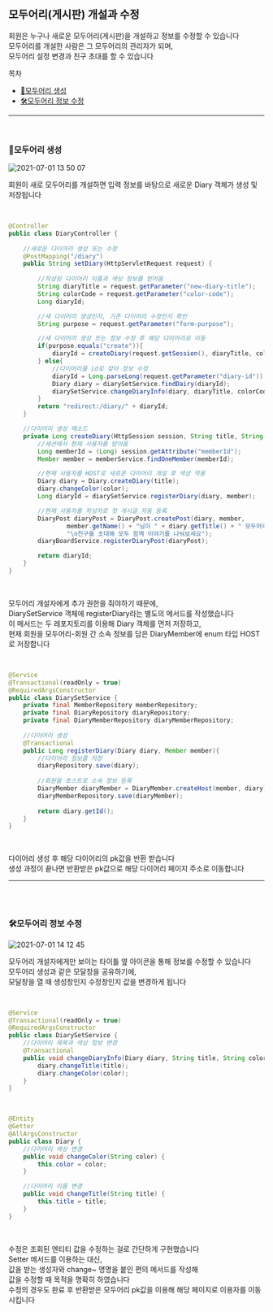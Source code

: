 ## 모두어리(게시판) 개설과 수정  

회원은 누구나 새로운 모두어리(게시판)을 개설하고 정보를 수정할 수 있습니다  
모두어리를 개설한 사람은 그 모두어리의 관리자가 되며,  
모두어리 설정 변경과 친구 초대를 할 수 있습니다  

목차 
- [🎉모두어리 생성](#모두어리-생성)  
- [🛠️모두어리 정보 수정](#%EF%B8%8F모두어리-정보-수정)  

<hr>
<br/>

### 🎉모두어리 생성  

![2021-07-01 13 50 07](https://user-images.githubusercontent.com/80666066/124066565-dc79dc00-da73-11eb-8fc8-47ddfde5d5ba.gif)

회원이 새로 모두어리를 개설하면 입력 정보를 바탕으로 새로운 Diary 객체가 생성 및 저장됩니다  

<br/>

```java
@Controller
public class DiaryController {
  
    //새로운 다이어리 생성 또는 수정
    @PostMapping("/diary")
    public String setDiary(HttpServletRequest request) {
    
        //작성된 다이어리 이름과 색상 정보를 얻어옴
        String diaryTitle = request.getParameter("new-diary-title");
        String colorCode = request.getParameter("color-code");
        Long diaryId;

        //새 다이어리 생성인지, 기존 다이어리 수정인지 확인
        String purpose = request.getParameter("form-purpose");

        //새 다이어리 생성 또는 정보 수정 후 해당 다이어리로 이동
        if(purpose.equals("create")){
            diaryId = createDiary(request.getSession(), diaryTitle, colorCode);
        } else{
            //다이어리를 id로 찾아 정보 수정
            diaryId = Long.parseLong(request.getParameter("diary-id"));
            Diary diary = diarySetService.findDairy(diaryId);
            diarySetService.changeDiaryInfo(diary, diaryTitle, colorCode);
        }
        return "redirect:/diary/" + diaryId;
    }

    //다이어리 생성 메소드
    private Long createDiary(HttpSession session, String title, String color) {
        //세션에서 현재 사용자를 받아옴
        Long memberId = (Long) session.getAttribute("memberId");
        Member member = memberService.findOneMember(memberId);

        //현재 사용자를 HOST로 새로운 다이어리 개설 후 색상 적용
        Diary diary = Diary.createDiary(title);
        diary.changeColor(color);
        Long diaryId = diarySetService.registerDiary(diary, member);

        //현재 사용자를 작성자로 첫 게시글 자동 등록
        DiaryPost diaryPost = DiaryPost.createPost(diary, member,
                member.getName() + "님이 " + diary.getTitle() + " 모두어리를 개설했습니다!" +
                "\n친구를 초대해 모두 함께 이야기를 나눠보세요");
        diaryBoardService.registerDiaryPost(diaryPost);

        return diaryId;
    }
}
```

<br/>

모두어리 개설자에게 추가 권한을 줘야하기 때문에,  
DiarySetService 객체에 registerDiary라는 별도의 메서드를 작성했습니다  
이 메서드는 두 레포지토리를 이용해 Diary 객체를 먼저 저장하고,  
현재 회원을 모두어리-회원 간 소속 정보를 담은 DiaryMember에 enum 타입 HOST로 저장합니다  

<br/>  

```java
@Service
@Transactional(readOnly = true)
@RequiredArgsConstructor
public class DiarySetService {
    private final MemberRepository memberRepository;
    private final DiaryRepository diaryRepository;
    private final DiaryMemberRepository diaryMemberRepository;
  
    //다이어리 생성
    @Transactional
    public Long registerDiary(Diary diary, Member member){
        //다이어리 정보를 저장
        diaryRepository.save(diary);
      
        //회원을 호스트로 소속 정보 등록
        DiaryMember diaryMember = DiaryMember.createHost(member, diary);
        diaryMemberRepository.save(diaryMember);
      
        return diary.getId();
    }
}
```

<br/>

다이어리 생성 후 해당 다이어리의 pk값을 반환 받습니다  
생성 과정이 끝나면 반환받은 pk값으로 해당 다이어리 페이지 주소로 이동합니다  

<hr>
<br/><br/>

### 🛠️모두어리 정보 수정  

![2021-07-01 14 12 45](https://user-images.githubusercontent.com/80666066/124070455-d3d7d480-da78-11eb-8c47-c70de0810c18.gif)

모두어리 개설자에게만 보이는 타이틀 옆 아이콘을 통해 정보를 수정할 수 있습니다  
모두어리 생성과 같은 모달창을 공유하기에,  
모달창을 열 때 생성창인지 수정창인지 값을 변경하게 됩니다  

<br/>

```java
@Service
@Transactional(readOnly = true)
@RequiredArgsConstructor
public class DiarySetService {
    //다이어리 제목과 색상 정보 변경
    @Transactional
    public void changeDiaryInfo(Diary diary, String title, String color) {
        diary.changeTitle(title);
        diary.changeColor(color);
    }
}
```

<br/>

```java
@Entity
@Getter
@AllArgsConstructor
public class Diary {
    //다이어리 색상 변경
    public void changeColor(String color) {
        this.color = color;
    }

    //다이어리 이름 변경
    public void changeTitle(String title) {
        this.title = title;
    }
}
```

<br/> 

수정은 조회된 엔티티 값을 수정하는 걸로 간단하게 구현했습니다  
Setter 메서드를 이용하는 대신,  
값을 받는 생성자와 change~ 명명을 붙인 편의 메서드를 작성해  
값을 수정할 때 목적을 명확히 하였습니다  
수정의 경우도 완료 후 반환받은 모두어리 pk값을 이용해 해당 페이지로 이용자를 이동시킵니다  

<br/>


